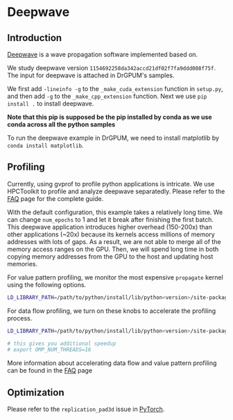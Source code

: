 # Deepwave

## Introduction

[Deepwave](https://github.com/ar4/deepwave) is a wave propagation software implemented based on.

We study deepwave version `1154692258da342accd21df02f7fa9ddd008f75f`. The input for deepwave is attached in DrGPUM's samples.

We first add `-lineinfo -g` to the `_make_cuda_extension` function in `setup.py`, and then add `-g` to the `_make_cpp_extension` function. Next we use `pip install .` to install deepwave. 

**Note that this pip is supposed be the pip installed by conda as we use conda across all the python samples**

To run the deepwave example in DrGPUM, we need to install matplotlib by `conda install matplotlib`.

## Profiling

Currently, using gvprof to profile python applications is intricate. We use HPCToolkit to profile and analyze deepwave separatedly. Please refer to the [FAQ](https://gvprof.readthedocs.io/en/latest/faq.html) page for the complete guide.

With the default configuration, this example takes a relatively long time.
We can change `num_epochs` to 1 and let it break after finishing the first batch.
This deepwave application introduces higher overhead (150-200x) than other applications (~20x) because its kernels access millions of memory addresses with lots of gaps. 
As a result, we are not able to merge all of the memory access ranges on the GPU.
Then, we will spend long time in both copying memory addresses from the GPU to the host and updating host memories. 

For value pattern profiling, we monitor the most expensive `propagate` kernel using the following options.

```bash
LD_LIBRARY_PATH=/path/to/python/install/lib/python<version>/site-packages/torch:$LD_LIBRARY_PATH hpcrun -e gpu=nvidia,value_pattern@10000 -ck HPCRUN_SANITIZER_WHITELIST=./whitelist -ck HPCRUN_SANITIZER_KERNEL_SAMPLING_FREQUENCY=100000 python ./Deepwave_SEAM_example1.py
```

For data flow profiling, we turn on these knobs to accelerate the profiling process.

```bash
LD_LIBRARY_PATH=/path/to/python/install/lib/python<version>/site-packages/torch:$LD_LIBRARY_PATH hpcrun -e gpu=nvidia,data_flow -ck HPCRUN_SANITIZER_READ_TRACE_IGNORE=1 -ck HPCRUN_SANITIZER_DATA_FLOW_HASH=0 -ck HPCRUN_SANITIZER_GPU_ANALYSIS_BLOCKS=1 -ck HPCRUN_SANITIZER_GPU_PATCH_RECORD_NUM=131072 python ./Deepwave_SEAM_example1.py

# this gives you additional speedup
# export OMP_NUM_THREADS=16
```

More information about accelerating data flow and value pattern profiling can be found in the [FAQ](https://gvprof.readthedocs.io/en/latest/faq.html) page

## Optimization

Please refer to the `replication_pad3d` issue in [PyTorch](https://gvprof.readthedocs.io/en/latest/faq.html).